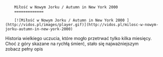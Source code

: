 
        Miłość w Nowym Jorku / Autumn in New York 2000 
        =============
        
        [![Miłość w Nowym Jorku / Autumn in New York 2000 ](http://vidos.pl/images/player.gif)](http://vidos.pl/milosc-w-nowym-jorku-autumn-in-new-york-2000)
        
        
 Historia wielkiego uczucia, które mogło przetrwać tylko kilka miesięcy. Choć z góry skazane na rychłą śmierć, stało się najważniejszym zobacz pełny opis
    